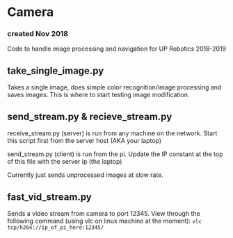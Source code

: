 # Camera

### created Nov 2018

Code to handle image processing and navigation for UP  Robotics 2018-2019

## take_single_image.py

Takes a single image, does simple color recognition/image processing and saves images. 
This is where to start testing image modification.

## send_stream.py & recieve_stream.py

receive_stream.py (server) is run from any machine on the network. Start this script first from the server host (AKA your laptop)

send_stream.py (client) is run from the pi. Update the IP constant at the top of this file with the server ip (the laptop)

Currently just sends unprocessed images at slow rate. 

## fast_vid_stream.py
Sends a video stream from camera to port 12345. View through the following command (using vlc on linux machine at the moment):
  ``` vlc tcp/h264://ip_of_pi_here:12345/ ```
